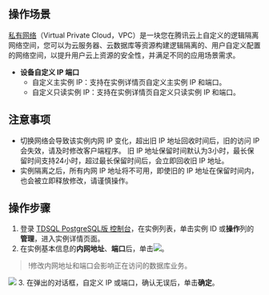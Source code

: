 
## 操作场景
[私有网络](https://cloud.tencent.com/document/product/215/20046)（Virtual Private Cloud，VPC）是一块您在腾讯云上自定义的逻辑隔离网络空间，您可以为云服务器、云数据库等资源构建逻辑隔离的、用户自定义配置的网络空间，以提升用户云上资源的安全性，并满足不同的应用场景需求。

- **设备自定义 IP 端口**
  - 自定义主实例 IP：支持在实例详情页自定义主实例 IP 和端口。
  - 自定义只读实例 IP：支持在实例详情页自定义只读实例 IP 和端口。

## 注意事项
- 切换网络会导致该实例内网 IP 变化，超出旧 IP 地址回收时间后，旧的访问 IP 会失效，请及时修改客户端程序。
旧 IP 地址保留时间默认为3小时，最长保留时间支持24小时，超过最长保留时间后，会立即回收旧 IP 地址。
- 实例隔离之后，所有内网 IP 地址将不可用，即使旧的 IP 地址在保留时间内，也会被立即释放修改，请谨慎操作。

## 操作步骤
1. 登录 [TDSQL PostgreSQL版 控制台](https://console.cloud.tencent.com/tdsqld/tdpg)，在实例列表，单击实例 ID 或**操作**列的**管理**，进入实例详情页面。
2. 在实例基本信息的**内网地址**、**端口**后，单击<img src="https://main.qcloudimg.com/raw/788902e3f8c335cf17de420f7181c2a8.png"  style="margin:0;">。
>!修改内网地址和端口会影响正在访问的数据库业务。
>
![](https://qcloudimg.tencent-cloud.cn/raw/1460ac5477a3b419a25389895637d38f.png)
3. 在弹出的对话框，自定义 IP 或端口，确认无误后，单击**确定**。
